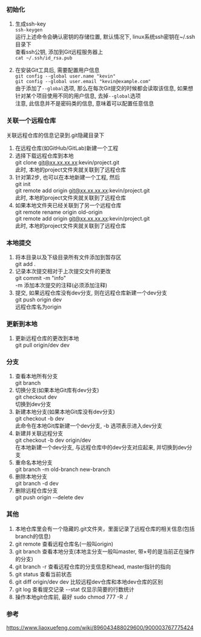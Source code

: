 ### 初始化
1. 生成ssh-key<br>
`ssh-keygen`<br>
运行上述命令会确认密钥的存储位置, 默认情况下, linux系统ssh密钥在~/.ssh目录下<br>
查看ssh公钥, 添加到Git远程服务器上<br>
`cat ~/.ssh/id_rsa.pub`<br>

2. 在安装Git工具后, 需要配置用户信息<br>
`git config --global user.name "kevin"`<br>
`git config --global user.email "kevin@example.com"`<br>
由于添加了`--global`选项, 那么在每次Git提交的时候都会读取该信息, 如果想针对某个项目使用不同的用户信息, 去掉`--global`选项<br>
注意, 此信息并不是密码类的信息, 意味着可以配置任意信息<br>

### 关联一个远程仓库
关联远程仓库的信息记录到.git隐藏目录下<br>
1. 在远程仓库(如GitHub/GitLab)新建一个工程<br>
2. 选择下载远程仓库到本地<br>
git clone git@xx.xx.xx.xx:kevin/project.git<br>
此时, 本地的project文件夹就关联到了远程仓库<br>
3. 针对第2步, 也可以在本地新建一个工程, 然后<br>
git init<br>
git remote add origin git@xx.xx.xx.xx:kevin/project.git<br>
此时, 本地的project文件夹就关联到了远程仓库<br>
4. 如果本地文件夹已经关联到了另一个远程仓库<br>
git remote rename origin old-origin<br>
git remote add origin git@xx.xx.xx.xx:kevin/project.git<br>
此时, 本地的project文件夹就关联到了远程仓库<br>

### 本地提交
1. 将本目录以及下级目录所有文件添加到暂存区<br>
git add .<br>
2. 记录本次提交相对于上次提交文件的更改<br>
git commit -m "info"<br>
-m 添加本次提交的注释(必须添加注释)<br>
3. 提交, 如果远程仓库没有dev分支, 则在远程仓库新建一个dev分支<br>
git push origin dev<br>
远程仓库名为origin<br>

### 更新到本地
1. 更新远程仓库的更改到本地<br>
git pull origin/dev dev<br>

### 分支
1. 查看本地所有分支<br>
git branch<br>
2. 切换分支(如果本地Git库有dev分支)<br>
git checkout dev<br>
切换到dev分支<br>
3. 新建本地分支(如果本地Git库没有dev分支)<br>
git checkout -b dev<br>
此命令在本地Git库新建一个dev分支, -b 选项表示进入dev分支<br>
4. 新建并关联远程分支<br>
git checkout -b dev origin/dev<br>
在本地新建一个dev分支, 与远程仓库中的dev分支对应起来, 并切换到dev分支<br>
5. 重命名本地分支<br>
git branch -m old-branch new-branch<br>
6. 删除本地分支<br>
git branch -d dev<br>
7. 删除远程仓库分支<br>
git push origin --delete dev<br>

### 其他
1. 本地仓库里会有一个隐藏的.git文件夹，里面记录了远程仓库的相关信息(包括branch的信息)
2. git remote 查看远程仓库名(一般叫origin)
3. git branch 查看本地分支(本地主分支一般叫master, 带×号的是当前正在操作的分支)
4. git branch -r 查看远程仓库的分支信息和head, master指针的指向
5. git status 查看当前状态
6. git diff origin/dev dev 比较远程dev仓库和本地dev仓库的区别
7. git log 查看提交记录  --stat 仅显示简要的行数统计
7. 操作本地git仓库前, 最好 sudo chmod 777 -R ./

### 参考
https://www.liaoxuefeng.com/wiki/896043488029600/900003767775424<br>
